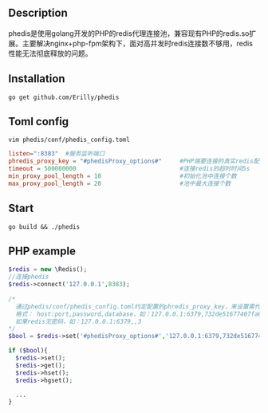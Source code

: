 ## Description

phedis是使用golang开发的PHP的redis代理连接池，兼容现有PHP的redis.so扩展。主要解决nginx+php-fpm架构下，面对高并发时redis连接数不够用，redis性能无法彻底释放的问题。

## Installation

`go get github.com/Erilly/phedis`

## Toml config
`vim phedis/conf/phedis_config.toml`

``` toml
listen=":8383"  #服务监听端口
phredis_proxy_key = "#phedisProxy_options#"     #PHP端要连接的真实redis配置key
timeout = 500000000                             #连接redis的超时时间5s
min_proxy_pool_length = 10                      #初始化池中连接个数
max_proxy_pool_length = 20                      #池中最大连接个数
```

## Start

`go build && ./phedis`

## PHP example

``` php
$redis = new \Redis();
//连接phedis
$redis->connect('127.0.0.1',8383);
 
/*
  通过phedis/conf/phedis_config.toml约定配置的phredis_proxy_key，来设置需代理连接的真实redis配置。
  格式： host:port,password,database，如：127.0.0.1:6379,732de51677407fa6,3
  如果redis无密码，如：127.0.0.1:6379,,3
*/
$bool = $redis->set('#phedisProxy_options#','127.0.0.1:6379,732de51677407fa6,11');

if ($bool){
  $redis->set();
  $redis->get();
  $redis->hset();
  $redis->hgset();

  ...
}

```
